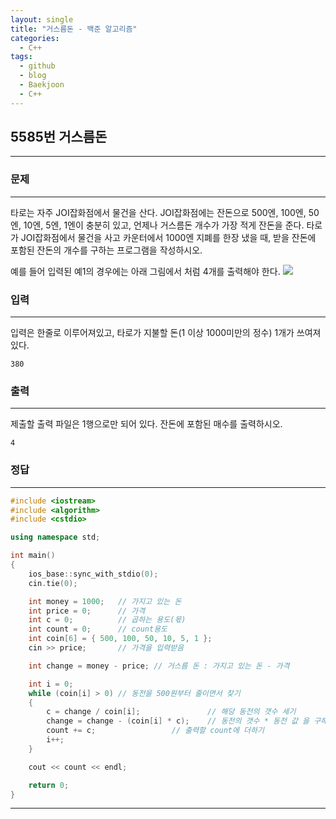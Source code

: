 ```yaml
---
layout: single
title: "거스름돈 - 백준 알고리즘"
categories:
  - C++
tags:
  - github
  - blog
  - Baekjoon
  - C++
---
```

## 5585번 **거스름돈**
---

### 문제
---
타로는 자주 JOI잡화점에서 물건을 산다. JOI잡화점에는 잔돈으로 500엔, 100엔, 50엔, 10엔, 5엔, 1엔이 충분히 있고, 언제나 거스름돈 개수가 가장 적게 잔돈을 준다. 타로가 JOI잡화점에서 물건을 사고 카운터에서 1000엔 지폐를 한장 냈을 때, 받을 잔돈에 포함된 잔돈의 개수를 구하는 프로그램을 작성하시오.

예를 들어 입력된 예1의 경우에는 아래 그림에서 처럼 4개를 출력해야 한다.
![](https://onlinejudgeimages.s3-ap-northeast-1.amazonaws.com/problem/5585/1.png)

### 입력
---
입력은 한줄로 이루어져있고, 타로가 지불할 돈(1 이상 1000미만의 정수) 1개가 쓰여져있다.
```
380
```

### 출력
---
제출할 출력 파일은 1행으로만 되어 있다. 잔돈에 포함된 매수를 출력하시오.
```
4
```

### 정답
---
```c++
#include <iostream>
#include <algorithm>
#include <cstdio>

using namespace std;

int main()
{
	ios_base::sync_with_stdio(0);
	cin.tie(0);

	int money = 1000;	// 가지고 있는 돈
	int price = 0;		// 가격
	int c = 0;			// 곱하는 용도(몫)
	int count = 0;		// count용도
	int coin[6] = { 500, 100, 50, 10, 5, 1 };
	cin >> price;		// 가격을 입력받음

	int change = money - price;	// 거스름 돈 : 가지고 있는 돈 - 가격

	int i = 0;
	while (coin[i] > 0)	// 동전을 500원부터 줄이면서 찾기
	{
		c = change / coin[i];				// 해당 동전의 갯수 세기
		change = change - (coin[i] * c);	// 동전의 갯수 * 동전 값 을 구해서 거스름돈 업데이트
		count += c;					// 출력할 count에 더하기
		i++;
	}

	cout << count << endl;

	return 0;
}
```

---
